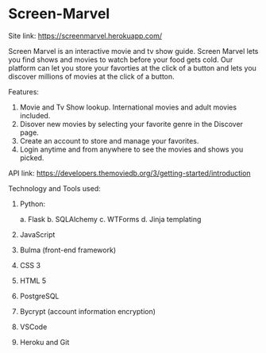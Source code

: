 # Screen-Marvel


Site link: https://screenmarvel.herokuapp.com/

Screen Marvel is an interactive movie and tv show guide. Screen Marvel lets you find shows and movies to watch before your food gets cold. 
Our platform can let you store your favorties at the click of a button and lets you discover millions of movies at the click of a button. 

Features:
1. Movie and Tv Show lookup. International movies and adult movies included.
2. Disover new movies by selecting your favorite genre in the Discover page.
3. Create an account to store and manage your favorites.
4. Login anytime and from anywhere to see the movies and shows you picked.

API link: https://developers.themoviedb.org/3/getting-started/introduction

Technology and Tools used:
1. Python:

  	a. Flask
  	b. SQLAlchemy
 	 	c. WTForms
 		d. Jinja templating
     
 2. JavaScript
 3. Bulma (front-end framework)
 4. CSS 3
 5. HTML 5
 6. PostgreSQL
 7. Bycrypt (account information encryption)
 8. VSCode
 9. Heroku and Git
